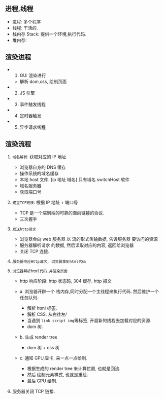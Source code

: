 ## 进程,线程

-   进程: 多个程序
-   线程: 干活的.
-   栈内存 Stack: 提供一个环境,执行代码.
-   堆内存:

 <!--  浏览器是多线程, js是单线程 -->

## 渲染进程

-   1. GUI 渲染进行
    -   解析 dom,css, 绘制页面
-   2. JS 引擎
-   3. 事件触发线程
-   4. 定时器触发
-   5. 异步请求线程

## 渲染流程

1. `域名解析`: 获取对应的 IP 地址

    - 浏览器自身的 DNS 缓存
    - 操作系统的域名缓存
    - 本地 host 文件. [ip 地址 域名] 只有域名 switchHost 软件
    - 域名服务器
    - 获取端口号

2. `建立TCP链接`: 根据 IP 地址 + 端口号
    - TCP 是一个端到端的可靠的面向链接的协议.
    - 三次握手
3. `发送http请求`
    - 浏览器会向 web 服务器 以 流的形式传输数据, 告诉服务器 要访问的资源
    - 服务器解析请求 的数据, 然后读取对应的内容, 返回给浏览器
    - 关闭 TCP 连接.
4. `服务器响应Http请求, 浏览器拿到html代码`
5. `浏览器解析html代码,并渲染页面`

    - http 响应阶段: http 状态码, 304 缓存, http 报文

    - a. 浏览器开辟一个 栈内存,同时分配一个主线程来执行代码. 然后维护一个任务队列.
        - 解析 html 标签.
        - 解析 CSS. 从右往左/
        - 当遇到 `link script img`等标签, 开启新的线程去加载对应的资源.
        - dom 树.
    - b. 生成 render tree
        - dom 树 + css 树
    - c. 通知 GPU,显卡, 来一点一点绘制.
        - 根据生成的 render tree 来计算位置, 也就是回流.
        - 然后 绘制元素样式, 也就是重绘.
        - 最后 GPU 绘制.

6. 服务器关闭 TCP 链接.

<!--
     - css: css加载
     - script 加载会 阻塞 dom 解析. 因此将它放到文档最底部
         - defer: 异步加载, 加载完等到 dom 解析完毕再执行.
         - async: 异步加载,加载完就执行
         - 比如统计脚本之类的
  -->
